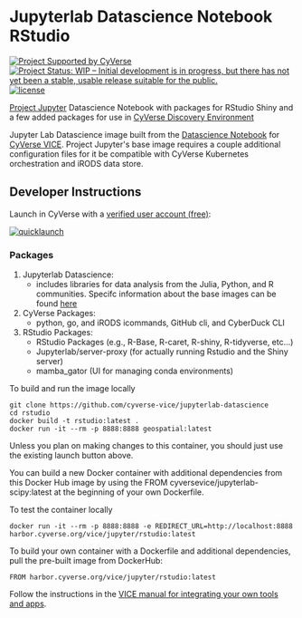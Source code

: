 # Jupyterlab Datascience Notebook RStudio

[![Project Supported by CyVerse](https://de.cyverse.org/Powered-By-CyVerse-blue.svg)](https://learning.cyverse.org/vice/about/) [![Project Status: WIP – Initial development is in progress, but there has not yet been a stable, usable release suitable for the public.](https://www.repostatus.org/badges/latest/active.svg)](https://www.repostatus.org/#active) [![license](https://img.shields.io/badge/license-BSD3-red.svg?style=flat-square)](https://opensource.org/licenses/BSD-3-Clause)

[Project Jupyter](https://jupyter.org/) Datascience Notebook with packages for RStudio Shiny and a few added packages for use in [CyVerse Discovery Environment](https://de.cyverse.org/)

Jupyter Lab Datascience image built from the [Datascience Notebook](https://hub.docker.com/r/jupyter/datascience-notebook) for [CyVerse VICE](https://learning.cyverse.org/vice/about/). Project Jupyter's base image requires a couple additional configuration files for it be compatible with CyVerse Kubernetes orchestration and iRODS data store.

## Developer Instructions

Launch in CyVerse with a [verified user account (free)](https://user.cyverse.org):

[![quicklaunch](https://img.shields.io/badge/RStudio-latest-orange?style=plastic&logo=jupyter)](https://de.cyverse.org/apps/de/c2227314-1995-11ed-986c-008cfa5ae621)

### Packages

1. Jupyterlab Datascience:
    - includes libraries for data analysis from the Julia, Python, and R communities.
    Specifc information about the base images can be found [here](https://jupyter-docker-stacks.readthedocs.io/en/latest/using/selecting.html)
2. CyVerse Packages:
    - python, go, and iRODS icommands, GitHub cli, and CyberDuck CLI
3. RStudio Packages:
    - RStudio Packages (e.g., R-Base, R-caret, R-shiny, R-tidyverse, etc...)
    - Jupyterlab/server-proxy (for actually running Rstudio and the Shiny server)
    - mamba_gator (UI for managing conda environments)

To build and run the image locally

```
git clone https://github.com/cyverse-vice/jupyterlab-datascience
cd rstudio
docker build -t rstudio:latest .
docker run -it --rm -p 8888:8888 geospatial:latest
```

Unless you plan on making changes to this container, you should just use the existing launch button above.

You can build a new Docker container with additional dependencies from this Docker Hub image by using the FROM cyversevice/jupyterlab-scipy:latest at the beginning of your own Dockerfile.

To test the container locally

```
docker run -it --rm -p 8888:8888 -e REDIRECT_URL=http://localhost:8888 harbor.cyverse.org/vice/jupyter/rstudio:latest
```

To build your own container with a Dockerfile and additional dependencies, pull the pre-built image from DockerHub:

```
FROM harbor.cyverse.org/vice/jupyter/rstudio:latest
```

Follow the instructions in the [VICE manual for integrating your own tools and apps](https://learning.cyverse.org/vice/extend_apps/#building-an-app-for-your-tool).
